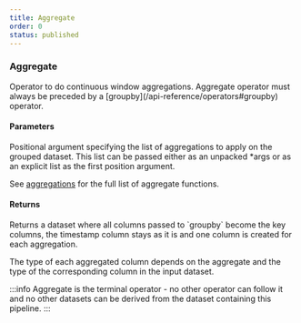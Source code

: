 ```yaml
---
title: Aggregate
order: 0
status: published
---
```

### Aggregate

<Divider>
<LeftSection>
Operator to do continuous window aggregations. Aggregate operator must always
be preceded by a [groupby](/api-reference/operators#groupby) operator.

#### Parameters

<Expandable title="aggregates" type="List[Aggregation]">
Positional argument specifying the list of aggregations to apply on the grouped
dataset. This list can be passed either as an unpacked *args or as an explicit 
list as the first position argument.

See [aggregations](/api-reference/aggregations) for the full list of aggregate 
functions.
</Expandable>


#### Returns
<Expandable type="Dataset">
Returns a dataset where all columns passed to `groupby` become the key columns,
the timestamp column stays as it is and one column is created for each aggregation.

The type of each aggregated column depends on the aggregate and the type of the
corresponding column in the input dataset.
</Expandable>

:::info
Aggregate is the terminal operator - no other operator can follow it and no 
other datasets can be derived from the dataset containing this pipeline.
:::
</LeftSection>

<RightSection>
<pre snippet="api-reference/operators/aggregate#basic" status="success"
    message="Aggregate count & sum of transactions in rolling windows"
>
</pre>

</RightSection>
</Divider>

